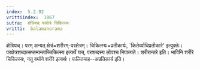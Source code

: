 ```yaml
---
index:  5.2.92
vrittiindex:  1867
sutra:  क्षेत्रियच् परक्षेत्रे चिकित्स्यः
vritti:  balamanorama 
---
```


क्षेत्रियच्। परम् अन्यत् क्षेत्रं=शरीरम्-परक्षेत्रम्। चिकित्स्यः=प्रतीकार्यः, `कितेर्व्याधिप्रतीकारे' इत्युक्तेः। परक्षेत्रशब्दात्सप्तम्यन्ताच्चिकित्स्य इत्यर्थे घच्, परशब्दस्य लोपश्च निपात्यते। शरीरान्तरे इति। भाविनि शरीरे चिकित्स्यः, नतु वर्माने शरीरे इत्यर्थः। फलितमाह--अप्रतिकार्य इति। 

